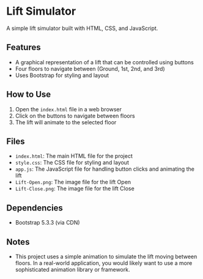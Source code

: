 # Lift Simulator

A simple lift simulator built with HTML, CSS, and JavaScript.

## Features

* A graphical representation of a lift that can be controlled using buttons
* Four floors to navigate between (Ground, 1st, 2nd, and 3rd)
* Uses Bootstrap for styling and layout

## How to Use

1. Open the `index.html` file in a web browser
2. Click on the buttons to navigate between floors
3. The lift will animate to the selected floor

## Files

* `index.html`: The main HTML file for the project
* `style.css`: The CSS file for styling and layout
* `app.js`: The JavaScript file for handling button clicks and animating the lift
* `Lift-Open.png`: The image file for the lift Open
* `Lift-Close.png`: The image file for the lift Close

## Dependencies

* Bootstrap 5.3.3 (via CDN)

## Notes

* This project uses a simple animation to simulate the lift moving between floors. In a real-world application, you would likely want to use a more sophisticated animation library or framework.